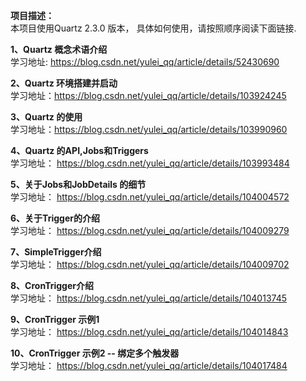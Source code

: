 **项目描述：**  
    本项目使用Quartz 2.3.0 版本， 具体如何使用，请按照顺序阅读下面链接.  
      
            
**1、Quartz 概念术语介绍**  
     学习地址: https://blog.csdn.net/yulei_qq/article/details/52430690

**2、Quartz 环境搭建并启动**  
     学习地址：https://blog.csdn.net/yulei_qq/article/details/103924245

**3、Quartz 的使用**  
   学习地址：https://blog.csdn.net/yulei_qq/article/details/103990960
   
**4、Quartz 的API,Jobs和Triggers**  
   学习地址： https://blog.csdn.net/yulei_qq/article/details/103993484

**5、关于Jobs和JobDetails 的细节**  
   学习地址： https://blog.csdn.net/yulei_qq/article/details/104004572

**6、关于Trigger的介绍**  
   学习地址： https://blog.csdn.net/yulei_qq/article/details/104009279
   
**7、SimpleTrigger介绍**  
   学习地址： https://blog.csdn.net/yulei_qq/article/details/104009702
           
**8、CronTrigger介绍**  
   学习地址： https://blog.csdn.net/yulei_qq/article/details/104013745
   
**9、CronTrigger 示例1**  
   学习地址： https://blog.csdn.net/yulei_qq/article/details/104014843     
   
**10、CronTrigger 示例2 -- 绑定多个触发器**  
   学习地址： https://blog.csdn.net/yulei_qq/article/details/104017484